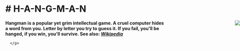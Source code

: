 <html>
  <body>
    <h1># H-A-N-G-M-A-N</h1>
      <p>
        <img src="https://upload.wikimedia.org/wikipedia/commons/thumb/f/f4/Hangman_game.jpg/220px-Hangman_game.jpg" style="position:absolute; right:0px;">
      <strong>Hangman is a popular yet grim intellectual game. A cruel computer hides a word from you. Letter by letter you try to guess it. If you fail, you'll be hanged, if you              win, you'll survive. See also: <em><a href="https://en.wikipedia.org/wiki/Hangman_(game)">Wikipedia</a></em></strong>
        
      </p>
  </body>
</html>
